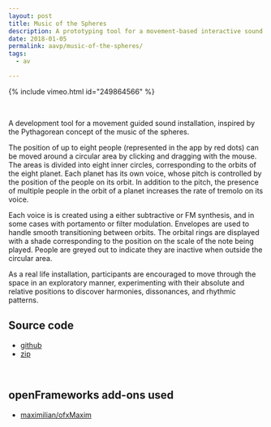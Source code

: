 ```yaml
---
layout: post
title: Music of the Spheres
description: A prototyping tool for a movement-based interactive sound installation
date: 2018-01-05
permalink: aavp/music-of-the-spheres/
tags:
  - av

---
```


{% include vimeo.html id="249864566" %}

<br />

A development tool for a movement guided sound installation, inspired by the Pythagorean concept of the music of the spheres.

The position of up to eight people (represented in the app by red dots) can be moved around a circular area by clicking and dragging with the mouse. The areas is divided into eight inner circles, corresponding to the orbits of the eight planet. Each planet has its own voice, whose pitch is controlled by the position of the people on its orbit. In addition to the pitch, the presence of multiple people in the orbit of a planet increases the rate of tremolo on its voice.

Each voice is is created using a either subtractive or FM synthesis, and in some cases with portamento or filter modulation. Envelopes are used to handle smooth transitioning between orbits. The orbital rings are displayed with a shade corresponding to the position on the scale of the note being played. People are greyed out to indicate they are inactive when outside the circular area.

As a real life installation, participants are encouraged to move through the space in an exploratory manner, experimenting with their absolute and relative positions to discover harmonies, dissonances, and rhythmic patterns.

## Source code

- <a href="https://github.com/samludford/music_of_the_spheres">github</a>
- <a href="http://samludford.github.io/assets/files/music_of_the_spheres.zip">zip</a>

<br />

## openFrameworks add-ons used

- <a href="https://github.com/micknoise/Maximilian">maximilian/ofxMaxim</a>
